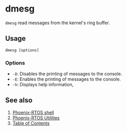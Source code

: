 # dmesg

`dmesg` read messages from the kernel's ring buffer.

## Usage

```console
dmesg [options]
```

### Options

- `-D`: Disables the printing of messages to the console.
- `-E`: Enables the printing of messages to the console.
- `-h`: Displays help information,

## See also

1. [Phoenix-RTOS shell](../psh.md)
2. [Phoenix-RTOS Utilities](../../utils.md)
3. [Table of Contents](../../../README.md)
